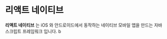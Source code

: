 # 리액트 네이티브

**리액트 네이티브** 는 iOS 와 안드로이드에서 동작하는 네이티브 모바일 앱을 만드는 자바스크립트 프레임워크 입니다. b


<!--stackedit_data:
eyJoaXN0b3J5IjpbMTk0MzEyNDMxNywtMTg0OTgzNTM0NywtMT
gzNjY4OTUwOV19
-->
